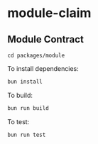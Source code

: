 # module-claim

## Module Contract

```
cd packages/module
```

To install dependencies:

```bash
bun install
```

To build:

```bash
bun run build
```

To test:

```bash
bun run test
```
